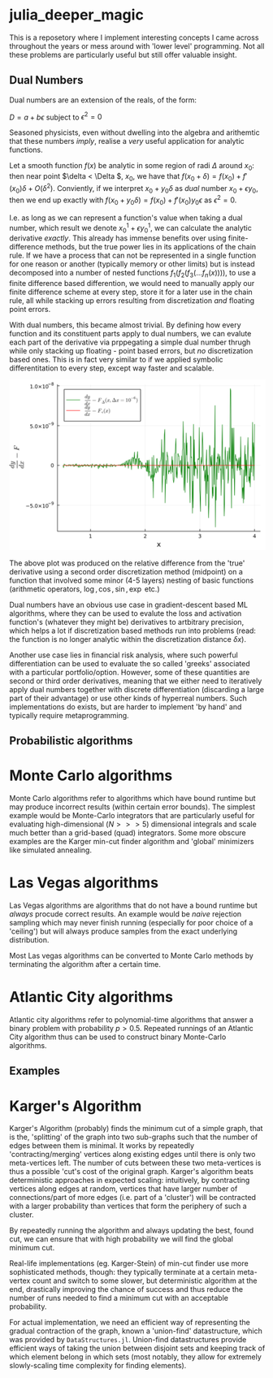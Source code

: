 # julia_deeper_magic
This is a reposetory where I implement interesting concepts I came across throughout the years or mess around with 'lower level' programming. Not all these problems are particularly useful but still offer valuable insight. 

## Dual Numbers

Dual numbers are an extension of the reals, of the form:

$D = a + b \epsilon$ subject to $\epsilon^2 = 0$ 

Seasoned physicists, even without dwelling into the algebra and arithemtic that these numbers _imply_, realise a _very_ useful application for analytic functions.

Let a smooth function $f(x)$ be analytic in some region of radi $\Delta$ around $x_0$: then near point $\delta < \Delta $,  $x_0$, we have that $f(x_0+\delta) = f(x_0) + f'(x_0)\delta + O(\delta^2)$. Conviently, if we interpret $x_0 + y_0 \delta$ as _dual_ number $x_0 + \epsilon y_0$, then we end up exactly with $f(x_0+y_0\delta) = f(x_0) + f'(x_0) y_0 \epsilon$ as $\epsilon^2 = 0$. 

I.e. as long as we can represent a function's value when taking a dual number, which result we denote $x_0^1 + \epsilon y_0^1$, we can calculate the analytic derivative _exactly_. This already has immense benefits over using finite-difference methods, but the true power lies in its applications of the chain rule. If we have a process that can not be represented in a single function for one reason or another (typically memory or other limits) but is instead decomposed into a number of nested functions $f_1(f_2(f_3(...f_n(x))))$, to use a finite difference based differention, we would need to manually apply our finite difference scheme at every step, store it for a later use in the chain rule, all while stacking up errors resulting from discretization _and_ floating point errors.

With dual numbers, this became almost trivial. By defining how every function and its constituent parts apply to dual numbers, we can evalute each part of the derivative via prppegating a simple dual number thrugh while only stacking up floating - point based errors, but _no_ discretization based ones. This is in fact very similar to if we applied symbolic differentitation to every step, except way faster and scalable.

![Dual_vs_finite](https://github.com/ArchHem/julia_deeper_magic/blob/main/project_images/dual_vs_finite_deriv_02.png)

The above plot was produced on the relative difference from the 'true' derivative using a second order discretization method (midpoint) on a function that involved some minor (4-5 layers) nesting of basic functions (arithmetic operators, $\log{}, \cos{}, \sin{}, \exp{}$ etc.) 

Dual numbers have an obvious use case in gradient-descent based ML algorithms, where they can be used to evalute the loss and activation function's (whatever they might be) derivatives to artbitrary precision, which helps a lot if discretization based methods run into problems (read: the function is no longer analytic within the discretization distance $\delta x$).

Another use case lies in financial risk analysis, where such powerful differentiation can be used to evaluate the so called 'greeks' associated with a particular portfolio/option. However, some of these quantities are second or third order derivatives, meaning that we either need to iteratively apply dual numbers together with discrete differentiation (discarding a large part of their advantage) or use other kinds of hyperreal numbers. Such implementations do exists, but are harder to implement 'by hand' and typically require metaprogramming.

## Probabilistic algorithms

# Monte Carlo algorithms

Monte Carlo algorithms refer to algorithms which have bound runtime but may produce incorrect results (within certain error bounds). The simplest example would be Monte-Carlo integrators that are particularly useful for evaluating high-dimensional ($N>>>5$) dimensional integrals and scale much better than a grid-based (quad) integrators. Some more obscure examples are the Karger min-cut finder algorithm and 'global' minimizers like simulated annealing. 

# Las Vegas algorithms

Las Vegas algorithms are algorithms that do not have a bound runtime but _always_ procude correct results. An example would be _naive_ rejection sampling which may never finish running (especially for poor choice of a 'ceiling') but will always produce samples from the exact underlying distribution. 

Most Las vegas algorithms can be converted to Monte Carlo methods by terminating the algorithm after a certain time.

# Atlantic City algorithms

Atlantic city algorithms refer to polynomial-time algorithms that answer a binary problem with probability $p>0.5$. Repeated runnings of an Atlantic City algorithm thus can be used to construct binary Monte-Carlo algorithms.

## Examples 

# Karger's Algorithm

Karger's Algorithm (probably) finds the minimum cut of a simple graph, that is the, 'splitting' of the graph into two sub-graphs such that the number of edges between them is minimal. It works by repeatedly 'contracting/merging' vertices along existing edges until there is only two meta-vertices left. The number of cuts between these two meta-vertices is thus a possible 'cut's cost of the original graph. Karger's algorithm beats deterministic approaches in expected scaling: intuitively, by contracting vertices along edges at random, vertices that have larger number of connections/part of more edges (i.e. part of a 'cluster') will be contracted with a larger probability than vertices that form the periphery of such a cluster. 

By repeatedly running the algorithm and always updating the best, found cut, we can ensure that with high probability we will find the global minimum cut. 

Real-life implementations (eg. Karger-Stein) of min-cut finder use more sophisticated methods, though: they typically terminate at a certain meta-vertex count and switch to some slower, but deterministic algorithm at the end, drastically improving the chance of success and thus reduce the number of runs needed to find a minimum cut with an acceptable probability. 

For actual implementation, we need an efficient way of representing the gradual contraction of the graph, known a 'union-find' datastructure, which was provided by `DataStructures.jl`. Union-find datastructures provide efficient ways of taking the union between disjoint sets and keeping track of which element belong in which sets (most notably, they allow for extremely slowly-scaling time complexity for finding elements). 



